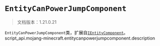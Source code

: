 # `EntityCanPowerJumpComponent`

> 文档版本：1.21.0.21

`EntityCanPowerJumpComponent`类，扩展自[`IEntityComponent`](./ientitycomponent.md)。script_api.mojang-minecraft.entitycanpowerjumpcomponent.description
